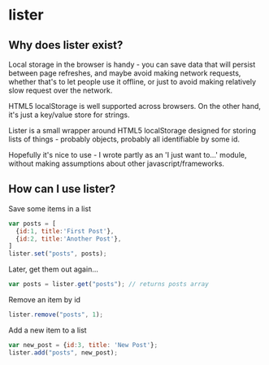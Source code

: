 # lister

## Why does lister exist?

Local storage in the browser is handy - you can save data that will persist
between page refreshes, and maybe avoid making network requests, whether
that's to let people use it offline, or just to avoid making relatively
slow request over the network.

HTML5 localStorage is well supported across browsers. On the other hand, it's
just a key/value store for strings.

Lister is a small wrapper around HTML5 localStorage designed for storing
lists of things - probably objects, probably all identifiable by some id.

Hopefully it's nice to use - I wrote partly as an 'I just want to...' module,
without making assumptions about other javascript/frameworks.


## How can I use lister?

Save some items in a list

```javascript
var posts = [
  {id:1, title:'First Post'},
  {id:2, title:'Another Post'},
]
lister.set("posts", posts);
```

Later, get them out again...

```javascript
var posts = lister.get("posts"); // returns posts array
```

Remove an item by id

```javascript
lister.remove("posts", 1);
```

Add a new item to a list

```javascript
var new_post = {id:3, title: 'New Post'};
lister.add("posts", new_post);
```